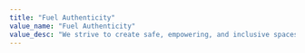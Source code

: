 ```yaml
---
title: "Fuel Authenticity"
value_name: "Fuel Authenticity"
value_desc: "We strive to create safe, empowering, and inclusive spaces that encourage people to be genuine with themselves and each other. We aim to create unforgettable experiences, driven by authenticity and vulnerability, where music, art, and expression can inspire transformative moments."
---
```

